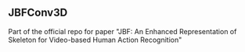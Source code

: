 ## JBFConv3D
Part of the official repo for paper "JBF: An Enhanced Representation of Skeleton for Video-based Human Action Recognition"